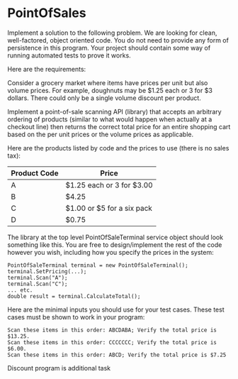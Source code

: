 # PointOfSales

Implement a solution to the following problem. We are looking for clean, well-factored, object oriented code.
You do not need to provide any form of persistence in this program. 
Your project should contain some way of running automated tests to prove it works.

Here are the requirements:

Consider a grocery market where items have prices per unit but also volume prices. 
For example, doughnuts may be $1.25 each or 3 for $3 dollars. 
There could only be a single volume discount per product.

Implement a point-of-sale scanning API (library) that accepts an arbitrary ordering of products (similar to what would happen when actually at a checkout line) then returns the correct total price for an entire shopping cart based on the per unit prices or the volume prices as applicable.

Here are the products listed by code and the prices to use (there is no sales tax):

|Product Code | Price         |
|-------------|---------------|
|A| $1.25 each or 3 for $3.00 |
|B| $4.25                     |
|C| $1.00 or $5 for a six pack|
|D| $0.75                     |

The library at the top level PointOfSaleTerminal service object should look something like this. 
You are free to design/implement the rest of the code however you wish, including how you specify the prices in the system:

    PointOfSaleTerminal terminal = new PointOfSaleTerminal();
    terminal.SetPricing(...);
    terminal.Scan("A");
    terminal.Scan("C");
    ... etc.
    double result = terminal.CalculateTotal();

Here are the minimal inputs you should use for your test cases. 
These test cases must be shown to work in your program:

    Scan these items in this order: ABCDABA; Verify the total price is $13.25.
    Scan these items in this order: CCCCCCC; Verify the total price is $6.00.
    Scan these items in this order: ABCD; Verify the total price is $7.25

Discount program is additional task